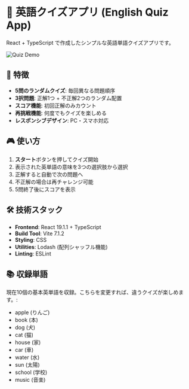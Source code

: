 # 🎯 英語クイズアプリ (English Quiz App)

React + TypeScript で作成したシンプルな英語単語クイズアプリです。

![Quiz Demo](https://biz.addisteria.com/wp-content/uploads/2025/08/react_simple_quiz.png)

## 🌟 特徴

- **5問のランダムクイズ**: 毎回異なる問題順序
- **3択問題**: 正解1つ + 不正解2つのランダム配置
- **スコア機能**: 初回正解のみカウント
- **再挑戦機能**: 何度でもクイズを楽しめる
- **レスポンシブデザイン**: PC・スマホ対応

## 🎮 使い方

1. **スタート**ボタンを押してクイズ開始
2. 表示された英単語の意味を3つの選択肢から選択
3. 正解すると自動で次の問題へ
4. 不正解の場合は再チャレンジ可能
5. 5問終了後にスコアを表示

## 🛠️ 技術スタック

- **Frontend**: React 19.1.1 + TypeScript
- **Build Tool**: Vite 7.1.2
- **Styling**: CSS
- **Utilities**: Lodash (配列シャッフル機能)
- **Linting**: ESLint

## 📚 収録単語

現在10個の基本英単語を収録。こちらを変更すれば、違うクイズが楽しめます。:
- apple (りんご)
- book (本)
- dog (犬)
- cat (猫)
- house (家)
- car (車)
- water (水)
- sun (太陽)
- school (学校)
- music (音楽)




